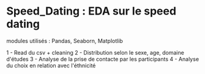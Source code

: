 # Speed_Dating : EDA sur le speed dating

modules utilisés : Pandas, Seaborn, Matplotlib

1 - Read du csv + cleaning
2 - Distribution selon le sexe, age, domaine d'études
3 - Analyse de la prise de contacte par les participants
4 - Analyse du choix en relation avec l'éthnicité 
